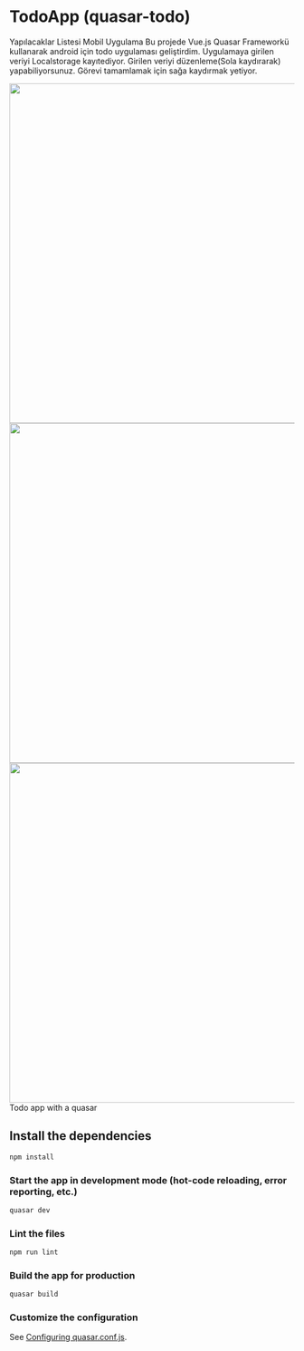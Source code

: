 # TodoApp (quasar-todo)
Yapılacaklar Listesi Mobil Uygulama 
Bu projede Vue.js Quasar Frameworkü kullanarak android için todo uygulaması geliştirdim. Uygulamaya girilen veriyi Localstorage kayıtediyor. Girilen veriyi düzenleme(Sola kaydırarak) yapabiliyorsunuz. Görevi tamamlamak için sağa kaydırmak yetiyor.

<img src="https://github.com/ulascannacaksiz/AndoidtodoAppPulibc/blob/main/ScreenShots/1.jpg" height="600px">
<img src="https://github.com/ulascannacaksiz/AndoidtodoAppPulibc/blob/main/ScreenShots/2.jpg" height="600px">
<img src="https://github.com/ulascannacaksiz/AndoidtodoAppPulibc/blob/main/ScreenShots/3.jpg" height="600px">
Todo app with a quasar

## Install the dependencies
```bash
npm install
```

### Start the app in development mode (hot-code reloading, error reporting, etc.)
```bash
quasar dev
```

### Lint the files
```bash
npm run lint
```

### Build the app for production
```bash
quasar build
```

### Customize the configuration
See [Configuring quasar.conf.js](https://v1.quasar.dev/quasar-cli/quasar-conf-js).
